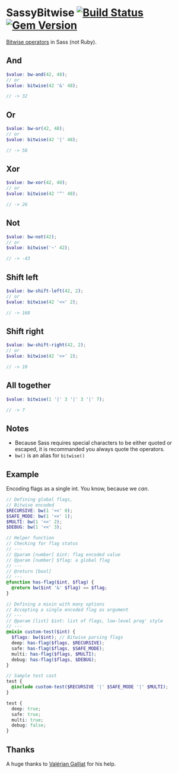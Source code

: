 SassyBitwise [![Build Status](https://travis-ci.org/HugoGiraudel/SassyBitwise.svg)](https://travis-ci.org/HugoGiraudel/SassyBitwise) [![Gem Version](https://badge.fury.io/rb/SassyBitwise.svg)](http://badge.fury.io/rb/SassyBitwise)
============

[Bitwise operators](http://en.wikipedia.org/wiki/Bitwise_operation) in Sass (not Ruby).

## And

```scss
$value: bw-and(42, 48);
// or
$value: bitwise(42 '&' 48);

// -> 32
```

## Or

```scss
$value: bw-or(42, 48);
// or
$value: bitwise(42 '|' 48);

// -> 58
```

## Xor

```scss
$value: bw-xor(42, 48);
// or
$value: bitwise(42 '^' 48);

// -> 26
```

## Not

```scss
$value: bw-not(42);
// or
$value: bitwise('~' 42);

// -> -43
```

## Shift left

```scss
$value: bw-shift-left(42, 2);
// or
$value: bitwise(42 '<<' 2);

// -> 168
```

## Shift right

```scss
$value: bw-shift-right(42, 2);
// or
$value: bitwise(42 '>>' 2);

// -> 10
```

## All together

```scss
$value: bitwise(1 '|' 3 '|' 3 '|' 7);

// -> 7
```

## Notes

* Because Sass requires special characters to be either quoted or escaped, it is recommanded you always quote the operators.
* `bw()` is an alias for `bitwise()`

## Example

Encoding flags as a single int.
You know, because we *can*.

```scss
// Defining global flags,
// Bitwise encoded
$RECURSIVE: bw(1 '<<' 0);
$SAFE_MODE: bw(1 '<<' 1);
$MULTI: bw(1 '<<' 2);
$DEBUG: bw(1 '<<' 3);

// Helper function
// Checking for flag status
// ---
// @param [number] $int: flag encoded value
// @param [number] $flag: a global flag
// ---
// @return [bool]
// ---
@function has-flag($int, $flag) {
  @return bw($int '&' $flag) == $flag;
}

// Defining a mixin with many options
// Accepting a single encoded flag as argument
// ---
// @param [list] $int: list of flags, low-level prog' style
// ---
@mixin custom-test($int) {
  $flags: bw($int); // Bitwise parsing flags
  deep: has-flag($flags, $RECURSIVE);
  safe: has-flag($flags, $SAFE_MODE);
  multi: has-flag($flags, $MULTI);
  debug: has-flag($flags, $DEBUG);
}

// Sample test cast
test {
  @include custom-test($RECURSIVE '|' $SAFE_MODE '|' $MULTI);
}
```

```css
test {
  deep: true;
  safe: true;
  multi: true;
  debug: false;
}
```

## Thanks

A huge thanks to [Valérian Galliat](https://twitter.com/valeriangalliat) for his help.